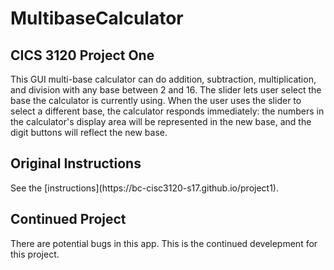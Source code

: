 # MultibaseCalculator

<h2>CICS 3120 Project One</h2>
This GUI multi-base calculator can do addition, subtraction, multiplication, and division 
with any base between 2 and 16. The slider lets user select the base the calculator is 
currently using. When the user uses the slider to select a different base, the calculator 
responds immediately: the numbers in the calculator's display area will be represented in
the new base, and the digit buttons will reflect the new base.

<h2>Original Instructions</h2>
See the [instructions](https://bc-cisc3120-s17.github.io/project1).

<h2>Continued Project</h2>
There are potential bugs in this app. This is the continued develepment for this project.
